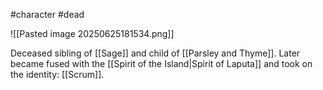 #character #dead

![[Pasted image 20250625181534.png]]

Deceased sibling of [[Sage]] and child of [[Parsley and Thyme]]. Later became fused with the [[Spirit of the Island|Spirit of Laputa]] and took on the identity: [[Scrum]].